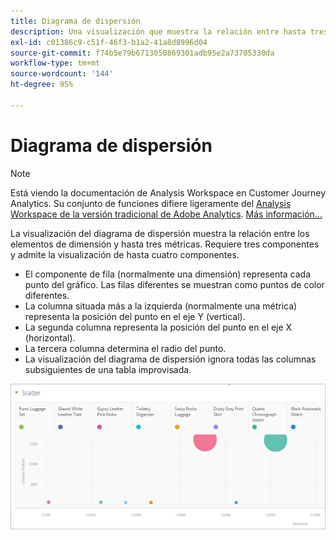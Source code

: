```yaml
---
title: Diagrama de dispersión
description: Una visualización que muestra la relación entre hasta tres métricas.
exl-id: c01386c9-c51f-46f3-b1a2-41a8d8996d04
source-git-commit: f74b5e79b6713050869301adb95e2a73705330da
workflow-type: tm+mt
source-wordcount: '144'
ht-degree: 95%

---
```


# Diagrama de dispersión

>[!NOTE]
>
>Está viendo la documentación de Analysis Workspace en Customer Journey Analytics. Su conjunto de funciones difiere ligeramente del [Analysis Workspace de la versión tradicional de Adobe Analytics](https://experienceleague.adobe.com/docs/analytics/analyze/analysis-workspace/home.html). [Más información...](/help/getting-started/cja-aa.md)

La visualización del diagrama de dispersión muestra la relación entre los elementos de dimensión y hasta tres métricas. Requiere tres componentes y admite la visualización de hasta cuatro componentes.

* El componente de fila (normalmente una dimensión) representa cada punto del gráfico. Las filas diferentes se muestran como puntos de color diferentes.
* La columna situada más a la izquierda (normalmente una métrica) representa la posición del punto en el eje Y (vertical).
* La segunda columna representa la posición del punto en el eje X (horizontal).
* La tercera columna determina el radio del punto.
* La visualización del diagrama de dispersión ignora todas las columnas subsiguientes de una tabla improvisada.

![Diagrama de dispersión](assets/scatter.png)
